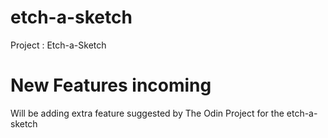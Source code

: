 # etch-a-sketch

Project : Etch-a-Sketch

# New Features incoming

Will be adding extra feature suggested by The Odin Project for the etch-a-sketch
